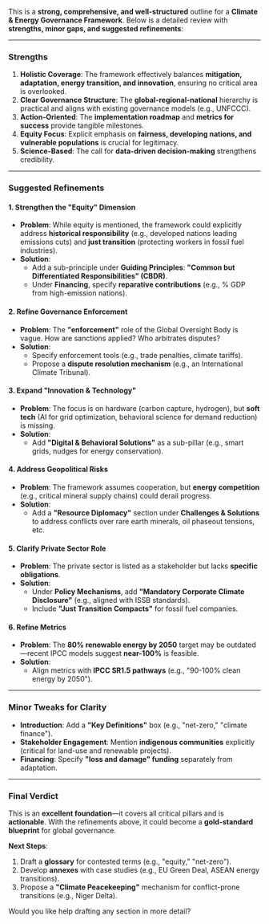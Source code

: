 This is a **strong, comprehensive, and well-structured** outline for a **Climate & Energy Governance Framework**. Below is a detailed review with **strengths, minor gaps, and suggested refinements**:

---

### **Strengths**  
1. **Holistic Coverage**: The framework effectively balances **mitigation, adaptation, energy transition, and innovation**, ensuring no critical area is overlooked.  
2. **Clear Governance Structure**: The **global-regional-national** hierarchy is practical and aligns with existing governance models (e.g., UNFCCC).  
3. **Action-Oriented**: The **implementation roadmap** and **metrics for success** provide tangible milestones.  
4. **Equity Focus**: Explicit emphasis on **fairness, developing nations, and vulnerable populations** is crucial for legitimacy.  
5. **Science-Based**: The call for **data-driven decision-making** strengthens credibility.  

---

### **Suggested Refinements**  

#### **1. Strengthen the "Equity" Dimension**  
- **Problem**: While equity is mentioned, the framework could explicitly address **historical responsibility** (e.g., developed nations leading emissions cuts) and **just transition** (protecting workers in fossil fuel industries).  
- **Solution**:  
  - Add a sub-principle under **Guiding Principles**: **"Common but Differentiated Responsibilities" (CBDR)**.  
  - Under **Financing**, specify **reparative contributions** (e.g., % GDP from high-emission nations).  

#### **2. Refine Governance Enforcement**  
- **Problem**: The **"enforcement"** role of the Global Oversight Body is vague. How are sanctions applied? Who arbitrates disputes?  
- **Solution**:  
  - Specify enforcement tools (e.g., trade penalties, climate tariffs).  
  - Propose a **dispute resolution mechanism** (e.g., an International Climate Tribunal).  

#### **3. Expand "Innovation & Technology"**  
- **Problem**: The focus is on hardware (carbon capture, hydrogen), but **soft tech** (AI for grid optimization, behavioral science for demand reduction) is missing.  
- **Solution**:  
  - Add **"Digital & Behavioral Solutions"** as a sub-pillar (e.g., smart grids, nudges for energy conservation).  

#### **4. Address Geopolitical Risks**  
- **Problem**: The framework assumes cooperation, but **energy competition** (e.g., critical mineral supply chains) could derail progress.  
- **Solution**:  
  - Add a **"Resource Diplomacy"** section under **Challenges & Solutions** to address conflicts over rare earth minerals, oil phaseout tensions, etc.  

#### **5. Clarify Private Sector Role**  
- **Problem**: The private sector is listed as a stakeholder but lacks **specific obligations**.  
- **Solution**:  
  - Under **Policy Mechanisms**, add **"Mandatory Corporate Climate Disclosure"** (e.g., aligned with ISSB standards).  
  - Include **"Just Transition Compacts"** for fossil fuel companies.  

#### **6. Refine Metrics**  
- **Problem**: The **80% renewable energy by 2050** target may be outdated—recent IPCC models suggest **near-100%** is feasible.  
- **Solution**:  
  - Align metrics with **IPCC SR1.5 pathways** (e.g., "90-100% clean energy by 2050").  

---

### **Minor Tweaks for Clarity**  
- **Introduction**: Add a **"Key Definitions"** box (e.g., "net-zero," "climate finance").  
- **Stakeholder Engagement**: Mention **indigenous communities** explicitly (critical for land-use and renewable projects).  
- **Financing**: Specify **"loss and damage" funding** separately from adaptation.  

---

### **Final Verdict**  
This is an **excellent foundation**—it covers all critical pillars and is **actionable**. With the refinements above, it could become a **gold-standard blueprint** for global governance.  

**Next Steps**:  
1. Draft a **glossary** for contested terms (e.g., "equity," "net-zero").  
2. Develop **annexes** with case studies (e.g., EU Green Deal, ASEAN energy transitions).  
3. Propose a **"Climate Peacekeeping"** mechanism for conflict-prone transitions (e.g., Niger Delta).  

Would you like help drafting any section in more detail?

